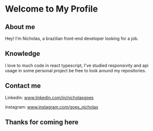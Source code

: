 # Welcome to My Profile

## About me

Hey! I'm Nicholas, a brazilian front-end developer looking for a job.

## Knowledge

I love to much code in react typescript, I've studied responsivity and api usage in some personal project be free to look around my repositories.

## Contact me

Linkedin: www.linkedin.com/in/nicholasgoes

instagram: www.instagram.com/goes_nicholas

## Thanks for coming here
